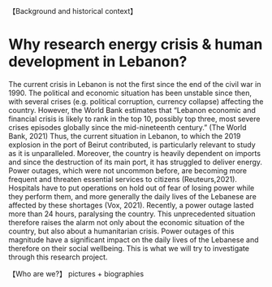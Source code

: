 【Background and historical context】
# Why research energy crisis & human development in Lebanon?

The current crisis in Lebanon is not the first since the end of the civil war in 1990. 
The political and economic situation has been unstable since then, with several crises (e.g. political corruption, currency collapse) affecting the country. 
However, the World Bank estimates that “Lebanon economic and financial crisis is likely to rank in the top 10, possibly top three, most severe crises episodes globally since the mid-nineteenth century.”  (The World Bank, 2021)
Thus, the current situation in Lebanon, to which the 2019 explosion in the port of Beirut contributed, is particularly relevant to study as it is unparalleled. 
Moreover, the country is heavily dependent on imports and since the destruction of its main port, it has struggled to deliver energy. 
Power outages, which were not uncommon before, are becoming more frequent and threaten essential services to citizens (Reuteurs,2021). 
Hospitals have to put operations on hold out of fear of losing power while they perform them, and more generally the daily lives of the Lebanese are affected by these shortages (Vox, 2021). 
Recently, a power outage lasted more than 24 hours, paralysing the country. This unprecedented situation therefore raises the alarm not only about the economic situation of the country, but also about a humanitarian crisis. 
Power outages of this magnitude have a significant impact on the daily lives of the Lebanese and therefore on their social wellbeing. 
This is what we will try to investigate through this research project.

【Who are we?】
pictures + biographies
